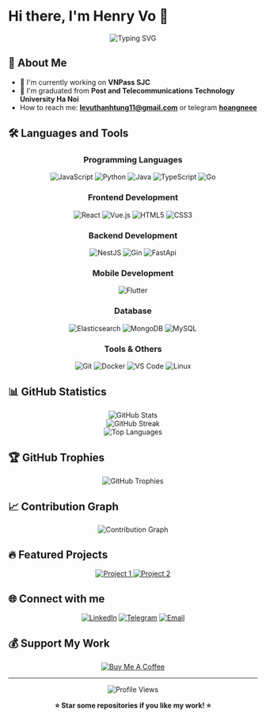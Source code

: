 # Hi there, I'm Henry Vo 👋

<div align="center">
  <img src="https://readme-typing-svg.herokuapp.com?font=Fira+Code&pause=1000&color=36BCF7&center=true&vCenter=true&width=435&lines=Technical+Leader;Always+learning+new+things;Creating+amazing+projects!" alt="Typing SVG" />
</div>

## 🚀 About Me

- 🔭 I'm currently working on **VNPass SJC**
- 🌱 I'm graduated from **Post and Telecommunications Technology University Ha Noi**
- How to reach me: **levuthanhtung11@gmail.com** or telegram **[hoangneee](https://t.me/hoangneee)**

## 🛠️ Languages and Tools

<div align="center">

### Programming Languages

![JavaScript](https://img.shields.io/badge/-JavaScript-F7DF1E?style=for-the-badge&logo=javascript&logoColor=black)
![Python](https://img.shields.io/badge/-Python-3776AB?style=for-the-badge&logo=python&logoColor=white)
![Java](https://img.shields.io/badge/-Java-ED8B00?style=for-the-badge&logo=java&logoColor=white)
![TypeScript](https://img.shields.io/badge/-TypeScript-3178C6?style=for-the-badge&logo=typescript&logoColor=white)
![Go](https://img.shields.io/badge/-Go-00ADD8?style=for-the-badge&logo=go&logoColor=white)

### Frontend Development

![React](https://img.shields.io/badge/-React-61DAFB?style=for-the-badge&logo=react&logoColor=black)
![Vue.js](https://img.shields.io/badge/-Vue.js-4FC08D?style=for-the-badge&logo=vue.js&logoColor=white)
![HTML5](https://img.shields.io/badge/-HTML5-E34F26?style=for-the-badge&logo=html5&logoColor=white)
![CSS3](https://img.shields.io/badge/-CSS3-1572B6?style=for-the-badge&logo=css3&logoColor=white)

### Backend Development

![NestJS](https://img.shields.io/badge/-NestJS-E34F26?style=for-the-badge&logo=nestjs&logoColor=white)
![Gin](https://img.shields.io/badge/-Gin-00ADD8?style=for-the-badge&logo=gin&logoColor=white)
![FastApi](https://img.shields.io/badge/-FastApi-47A248?style=for-the-badge&logo=fastapi&logoColor=white)

### Mobile Development

![Flutter](https://img.shields.io/badge/-Flutter-00ADD8?style=for-the-badge&logo=flutter&logoColor=white)

### Database

![Elasticsearch](https://img.shields.io/badge/-Elasticsearch-00ADD8?style=for-the-badge&logo=elasticsearch&logoColor=white)
![MongoDB](https://img.shields.io/badge/-MongoDB-47A248?style=for-the-badge&logo=mongodb&logoColor=white)
![MySQL](https://img.shields.io/badge/-MySQL-4479A1?style=for-the-badge&logo=mysql&logoColor=white)

### Tools & Others

![Git](https://img.shields.io/badge/-Git-F05032?style=for-the-badge&logo=git&logoColor=white)
![Docker](https://img.shields.io/badge/-Docker-2496ED?style=for-the-badge&logo=docker&logoColor=white)
![VS Code](https://img.shields.io/badge/-VS%20Code-007ACC?style=for-the-badge&logo=visual-studio-code&logoColor=white)
![Linux](https://img.shields.io/badge/-Linux-FCC624?style=for-the-badge&logo=linux&logoColor=black)

</div>

## 📊 GitHub Statistics

<div align="center">
  <img src="https://github-readme-stats.vercel.app/api?username=hoangneeee&show_icons=true&theme=radical&hide_border=true&count_private=true" alt="GitHub Stats" />
</div>

<div align="center">
  <img src="https://github-readme-streak-stats.herokuapp.com/?user=hoangneeee&theme=radical&hide_border=true" alt="GitHub Streak" />
</div>

<div align="center">
  <img src="https://github-readme-stats.vercel.app/api/top-langs/?username=hoangneeee&layout=compact&theme=radical&hide_border=true" alt="Top Languages" />
</div>

## 🏆 GitHub Trophies

<div align="center">
  <img src="https://github-profile-trophy.vercel.app/?username=hoangneeee&theme=radical&no-frame=true&no-bg=false&margin-w=4" alt="GitHub Trophies" />
</div>

## 📈 Contribution Graph

<div align="center">
  <img src="https://github-readme-activity-graph.vercel.app/graph?username=hoangneeee&theme=react-dark&hide_border=true" alt="Contribution Graph" />
</div>

## 🔥 Featured Projects

<div align="center">
  <a href="https://github.com/hoangneeee/h-devops-cli-go">
    <img src="https://github-readme-stats.vercel.app/api/pin/?username=hoangneeee&repo=h-devops-cli-go&theme=radical&hide_border=true" alt="Project 1" />
  </a>
  <a href="https://github.com/hoangneeee/sshr">
    <img src="https://github-readme-stats.vercel.app/api/pin/?username=hoangneeee&repo=sshr&theme=radical&hide_border=true" alt="Project 2" />
  </a>
</div>

## 🌐 Connect with me

<div align="center">
  
[![LinkedIn](https://img.shields.io/badge/-LinkedIn-0077B5?style=for-the-badge&logo=linkedin&logoColor=white)](https://www.linkedin.com/in/võ-hoàng-4aa872259)
[![Telegram](https://img.shields.io/badge/-Telegram-1DA1F2?style=for-the-badge&logo=telegram&logoColor=white)](https://t.me/hoangneee)
[![Email](https://img.shields.io/badge/-Email-D14836?style=for-the-badge&logo=gmail&logoColor=white)](mailto:levuthanhtung11@gmail.com)

</div>

## 💰 Support My Work

<div align="center">
  
[![Buy Me A Coffee](https://img.shields.io/badge/-Buy%20Me%20A%20Coffee-FFDD00?style=for-the-badge&logo=buy-me-a-coffee&logoColor=black)](https://buymeacoffee.com/hoangneee)
<!-- [![PayPal](https://img.shields.io/badge/-PayPal-00457C?style=for-the-badge&logo=paypal&logoColor=white)](https://paypal.me/YOUR_PAYPAL) -->

</div>

---

<div align="center">
  <img src="https://komarev.com/ghpvc/?username=hoangneeee&label=Profile%20views&color=0e75b6&style=flat" alt="Profile Views" />
</div>

<div align="center">
  
**⭐ Star some repositories if you like my work! ⭐**

</div>
